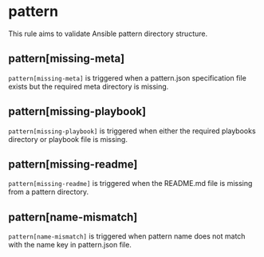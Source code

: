 # pattern

This rule aims to validate Ansible pattern directory structure.

## pattern[missing-meta]

`pattern[missing-meta]` is triggered when a pattern.json specification file exists but the required meta directory is missing.

## pattern[missing-playbook]

`pattern[missing-playbook]` is triggered when either the required playbooks directory or playbook file is missing.

## pattern[missing-readme]

`pattern[missing-readme]` is triggered when the README.md file is missing from a pattern directory.

## pattern[name-mismatch]

`pattern[name-mismatch]` is triggered when pattern name does not match with the name key in pattern.json file.
